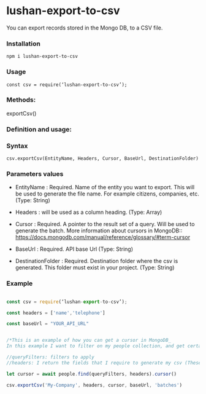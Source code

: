 # lushan-export-to-csv

You can export records stored in the Mongo DB, to a CSV file. 

### Installation

`npm i lushan-export-to-csv`

### Usage

`const csv = require(‘lushan-export-to-csv’);`

### Methods:

exportCsv() 

### Definition and usage:


### Syntax 

`csv.exportCsv(EntityName, Headers, Cursor, BaseUrl, DestinationFolder)`


### Parameters values

- EntityName : Required. Name of the entity you want to export. This will be used to generate the file name. For example citizens, companies, etc. (Type: String)

- Headers : will be used as a column heading. (Type: Array)

- Cursor : Required. A pointer to the result set of a query. Will be used to generate the batch. More information about cursors in MongoDB:: https://docs.mongodb.com/manual/reference/glossary/#term-cursor

- BaseUrl : Required. API base Url (Type: String)

- DestinationFolder : Required. Destination folder where the csv is generated. This folder must exist in your project. (Type: String)

### Example
```js

const csv = require(‘lushan-export-to-csv’);

const headers = ['name','telephone']

const baseUrl = "YOUR_API_URL"


/*This is an example of how you can get a cursor in MongoDB_
In this example I want to filter on my people collection, and get certain fields*/

//queryFilters: filters to apply
//headers: I return the fields that I require to generate my csv (These will be the headers in my batch file)

let cursor = await people.find(queryFilters, headers).cursor()

csv.exportCsv('My-Company', headers, cursor, baseUrl, 'batches')

```

